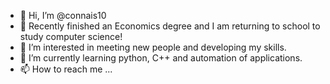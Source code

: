 - 👋 Hi, I’m @connais10
- 🏫 Recently finished an Economics degree and I am returning to school to study computer science!
- 👀 I’m interested in meeting new people and developing my skills.
- 🌱 I’m currently learning python, C++ and automation of applications.
- 📫 How to reach me ...

